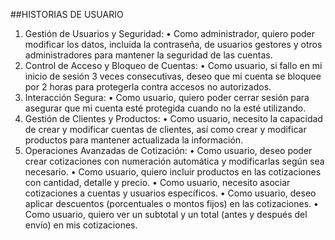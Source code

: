 
##HISTORIAS DE USUARIO

1.	Gestión de Usuarios y Seguridad:
•	Como administrador, quiero poder modificar los datos, incluida la contraseña, de usuarios gestores y otros administradores para mantener la seguridad de las cuentas.
2.	Control de Acceso y Bloqueo de Cuentas:
•	Como usuario, si fallo en mi inicio de sesión 3 veces consecutivas, deseo que mi cuenta se bloquee por 2 horas para protegerla contra accesos no autorizados.
3.	Interacción Segura:
•	Como usuario, quiero poder cerrar sesión para asegurar que mi cuenta esté protegida cuando no la esté utilizando.
4.	Gestión de Clientes y Productos:
•	Como usuario, necesito la capacidad de crear y modificar cuentas de clientes, así como crear y modificar productos para mantener actualizada la información.
5.	Operaciones Avanzadas de Cotización:
•	Como usuario, deseo poder crear cotizaciones con numeración automática y modificarlas según sea necesario.
•	Como usuario, quiero incluir productos en las cotizaciones con cantidad, detalle y precio.
•	Como usuario, necesito asociar cotizaciones a cuentas y usuarios específicos.
•	Como usuario, deseo aplicar descuentos (porcentuales o montos fijos) en las cotizaciones.
•	Como usuario, quiero ver un subtotal y un total (antes y después del envío) en mis cotizaciones.

